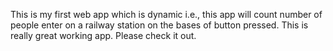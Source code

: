 This is my first web app which is dynamic i.e., this app will count number of people enter on a railway station on the bases of button pressed.
This is really great working app.
Please check it out.
